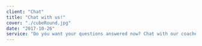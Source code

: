 ```yaml
---
client: "Chat"
title: "Chat with us!"
cover: "./cubeRound.jpg"
date: "2017-10-26"
service: "Do you want your questions answered now? Chat with our coaches and get the most out of your cat4u experience!"
---
```

